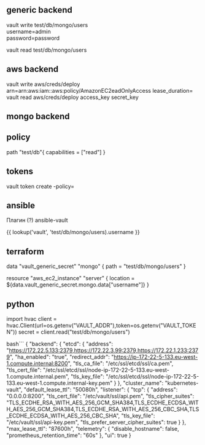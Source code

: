 ## generic backend

vault write test/db/mongo/users \
  username=admin \
  password=password

vault read test/db/mongo/users

## aws backend
vault write aws/creds/deploy arn=arn:aws:iam::aws:policy/AmazonEC2eadOnlyAccess lease_duration=<seconds>
vault read aws/creds/deploy
  access_key <key>
  secret_key <token>

## mongo backend

## policy
path "test/db"{
    capabilities = ["read"]
}

## tokens
vault token create -policy=<policy name> 

## ansible
Плагин (?) ansible-vault

{{ lookup('vault', 'test/db/mongo/users).username }}

## terraform
data "vault_generic_secret" "mongo" {
  path = "test/db/mongo/users"
}

resource "aws_ec2_instance" "server" {
  location = ${data.vault_generic_secret.mongo.data["username"]}
}

## python

import hvac
client = hvac.Client(url=os.getenv("VAULT_ADDR"),token=os.getenv("VAULT_TOKEN"))
secret = client.read("test/db/mongo/users")

bash```
{
  "backend": {
    "etcd": {
      "address": "https://172.22.5.133:2379,https://172.22.3.99:2379,https://172.22.1.233:2379",
      "ha_enabled": "true",
      "redirect_addr": "https://ip-172-22-5-133.eu-west-1.compute.internal:8200",
      "tls_ca_file": "/etc/ssl/etcd/ssl/ca.pem",
      "tls_cert_file": "/etc/ssl/etcd/ssl/node-ip-172-22-5-133.eu-west-1.compute.internal.pem",
      "tls_key_file": "/etc/ssl/etcd/ssl/node-ip-172-22-5-133.eu-west-1.compute.internal-key.pem"
    }
  },
  "cluster_name": "kubernetes-vault",
  "default_lease_ttl": "50080h",
  "listener": {
    "tcp": {
      "address": "0.0.0.0:8200",
      "tls_cert_file": "/etc/vault/ssl/api.pem",
      "tls_cipher_suites": "TLS_ECDHE_RSA_WITH_AES_256_GCM_SHA384,TLS_ECDHE_ECDSA_WITH_AES_256_GCM_SHA384,TLS_ECDHE_RSA_WITH_AES_256_CBC_SHA,TLS_ECDHE_ECDSA_WITH_AES_256_CBC_SHA",
      "tls_key_file": "/etc/vault/ssl/api-key.pem",
      "tls_prefer_server_cipher_suites": true
    }
  },
  "max_lease_ttl": "87600h",
  "telemetry": {
    "disable_hostname": false,
    "prometheus_retention_time": "60s"
  },
  "ui": true
}
```
